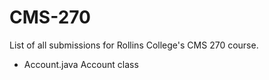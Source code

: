 # CMS-270

List of all submissions for Rollins College's CMS 270 course.

* Account.java Account class
